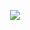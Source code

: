 <p align="center">
  <a href="https://skillicons.dev">
    <img src="https://skillicons.dev/icons?i=ts,js,angular,react,next,svelte,vue,electron" />
  </a>
</p>

